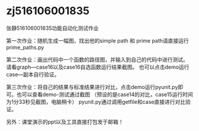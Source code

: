 # zj516106001835
张静516106001835功能自动化测试作业

第一次作业：随机生成一幅图，找出他的simple path 和 prime path请直接运行prime_paths.py

第二次作业：画出代码中一个函数的路径图，并输入到自己的代码中进行测试。
            请看graph—case16以及case16自选函数运行结果截图。
            也可以点击demo运行case—副本自行验证。

第三次作业：将自己的结果与标准结果进行对比，点击demo运行pyunit.py即可。也可以查看demo-测试通过截图
           （预设的是case14的对比，case15运行时间为1分33秒见截图，电脑稍卡）
            pyunit.py通过调用getfile和case直接进行对比验证。


另外：课堂演示的ppt以及工具直接打包发于邮箱！
